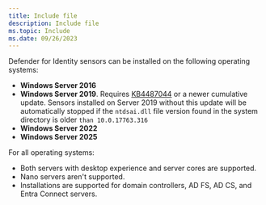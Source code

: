```yaml
---
title: Include file
description: Include file
ms.topic: Include
ms.date: 09/26/2023
---
```


Defender for Identity sensors can be installed on the following operating systems:

- **Windows Server 2016**
- **Windows Server 2019**. Requires [KB4487044](https://support.microsoft.com/topic/february-12-2019-kb4487044-os-build-17763-316-6502eb5d-dde8-6902-e149-27ef359ed616) or a newer cumulative update. Sensors installed on Server 2019 without this update will be automatically stopped if the `ntdsai.dll` file version found in the system directory is older `than 10.0.17763.316`
- **Windows Server 2022**
- **Windows Server 2025**

For all operating systems:

- Both servers with desktop experience and server cores are supported.
- Nano servers aren't supported.
- Installations are supported for domain controllers, AD FS, AD CS, and Entra Connect servers.
